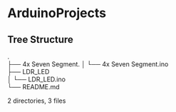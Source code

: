 # ArduinoProjects


## Tree Structure


.  
├── 4x Seven Segment. 
│   └── 4x Seven Segment.ino  
├── LDR_LED  
│   └── LDR_LED.ino   
└── README.md  


2 directories, 3 files
